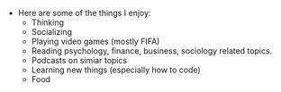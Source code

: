 - Here are some of the things I enjoy:
  - Thinking
  - Socializing
  - Playing video games (mostly FIFA)
  - Reading psychology, finance, business, sociology related topics. 
  - Podcasts on simiar topics
  - Learning new things (especially how to code) 
  - Food

